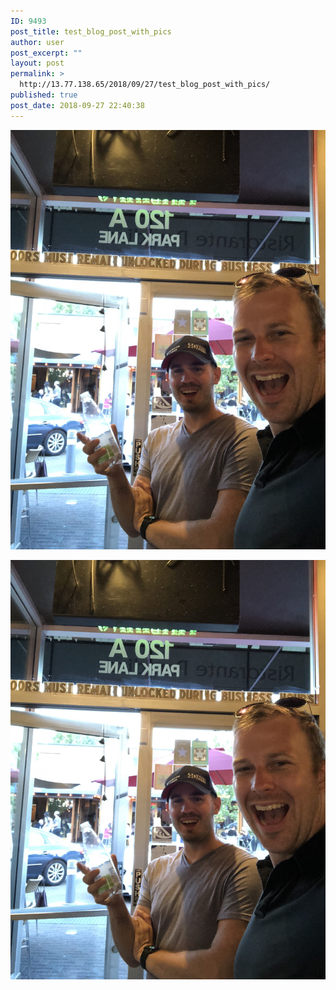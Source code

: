 ```yaml
---
ID: 9493
post_title: test_blog_post_with_pics
author: user
post_excerpt: ""
layout: post
permalink: >
  http://13.77.138.65/2018/09/27/test_blog_post_with_pics/
published: true
post_date: 2018-09-27 22:40:38
---
```

[summertime]: ../pics/Summertime_sm.jpg "Summertime, and the living is eaasy."

![summertime]

![A test image](../pics/Summertime_sm.jpg)